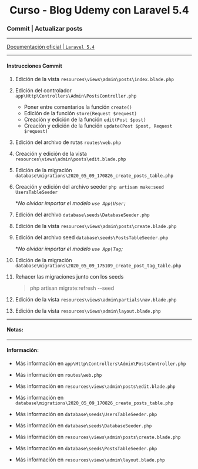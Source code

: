 
<!-- title -->
<h1 align="center">Curso - Blog Udemy con Laravel 5.4</h1>
<!-- end title -->

<!-- commit name -->
### Commit | __Actualizar posts__
<!-- end commit name -->

- - - - - - - - - - - - - - - - - - - - - - - - - - - - - -

<!-- official documentation -->
[Documentación oficial | `Laravel 5.4` ](https://laravel.com/docs/5.4)
<!-- end official documentation -->

- - - - - - - - - - - - - - - - - - - - - - - - - - - - - -

<!-- commit instructions -->
#### Instrucciones Commit
1. Edición de la vista `resources\views\admin\posts\index.blade.php`
2. Edición del controlador `app\Http\Controllers\Admin\PostsController.php`
   - Poner entre comentarios la función `create()`
   - Edición de la función `store(Request $request)`
   - Creación y edición de la función `edit(Post $post)`
   - Creación y edición de la función `update(Post $post, Request $request)`
3. Edición del archivo de rutas `routes\web.php`
4. Creación y edición de la vista `resources\views\admin\posts\edit.blade.php`
5. Edición de la migración `database\migrations\2020_05_09_170826_create_posts_table.php`
6. Creación y edición del archivo seeder `php artisan make:seed UsersTableSeeder`
   
   **No olvidar importar el modelo `use App\User;`*
7. Edición del archivo `database\seeds\DatabaseSeeder.php`
8. Edición de la vista `resources\views\admin\posts\create.blade.php`
9. Edición del archivo seed `database\seeds\PostsTableSeeder.php`

    **No olvidar importar el modelo `use App\Tag;`*
10. Edición de la migración `database\migrations\2020_05_09_175109_create_post_tag_table.php`
11. Rehacer las migraciones junto con los seeds
    > php artisan migrate:refresh --seed
12. Edición de la vista `resources\views\admin\partials\nav.blade.php`
13. Edición de la vista `resources\views\admin\layout.blade.php`
<!-- end commit instructions -->

- - - - - - - - - - - - - - - - - - - - - - - - - - - - - -

<!-- notes -->
#### Notas:
<!-- end notes -->

- - - - - - - - - - - - - - - - - - - - - - - - - - - - - -

<!-- information -->
#### Información:
- Más información en `app\Http\Controllers\Admin\PostsController.php`

- Más información en `routes\web.php`

- Más información en `resources\views\admin\posts\edit.blade.php`

- Más información en `database\migrations\2020_05_09_170826_create_posts_table.php`

- Más información en `database\seeds\UsersTableSeeder.php`

- Más información en `database\seeds\DatabaseSeeder.php`

- Más información en `resources\views\admin\posts\create.blade.php`

- Más información en `database\seeds\PostsTableSeeder.php`

- Más información en `resources\views\admin\layout.blade.php`
<!-- end information -->